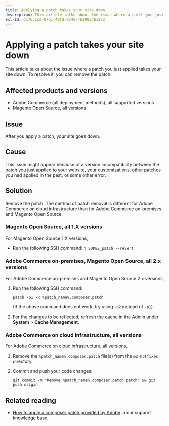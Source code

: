 ```yaml
---
title: Applying a patch takes your site down
description: This article talks about the issue where a patch you just applied takes your site down. To resolve it, you can remove the patch.
exl-id: dc765bcd-0761-4efd-a345-46a908d61272
---
```

# Applying a patch takes your site down

This article talks about the issue where a patch you just applied takes your site down. To resolve it, you can remove the patch.

## Affected products and versions

* Adobe Commerce (all deployment methods), all supported versions
* Magento Open Source, all versions

## Issue

After you apply a patch, your site goes down.

## Cause

This issue might appear because of a version incompatibility between the patch you just applied to your website, your customizations, other patches you had applied in the past, or some other error.

## Solution

Remove the patch. The method of patch removal is different for Adobe Commerce on cloud infrastructure than for Adobe Commerce on-premises and Magento Open Source.

### Magento Open Source, all 1.X versions

For Magento Open Source 1.X versions,

* Run the following SSH command: `h SUPEE_patch --revert `

### Adobe Commerce on-premises, Magento Open Source, all 2.x versions

For Adobe Commerce on-premises and Magento Open Source 2.x versions,

1. Run the following SSH command:

    ```
    patch -p1 -R %patch_name%.composer.patch
    ```

    (If the above command does not work, try using `-p2` instead of `-p1`)

1. For the changes to be reflected, refresh the cache in the Admin under **System** > **Cache Management**.

### Adobe Commerce on cloud infrastructure, all versions

For Adobe Commerce on cloud infrastructure, all versions,

1. Remove the `%patch_name%.composer.patch` file(s) from the `m2-hotfixes` directory.
1. Commit and push your code changes:

    ```
    git commit -m "Remove %patch_name%.composer.patch patch" && git push origin
    ```

## Related reading

* [How to apply a composer patch provided by Adobe](/help/how-to/general/how-to-apply-a-composer-patch-provided-by-magento.md) in our support knowledge base.
